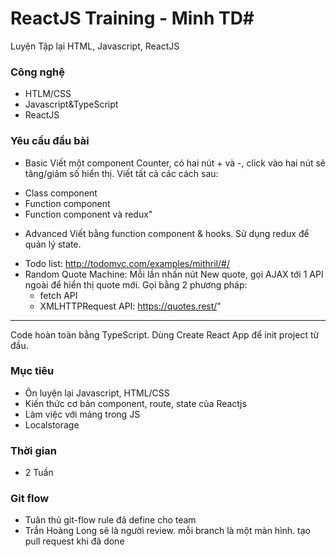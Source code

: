 # ReactJS Training - Minh TD#

Luyện Tập lại HTML, Javascript, ReactJS

### Công nghệ ###

* HTLM/CSS
* Javascript&TypeScript
* ReactJS

### Yêu cầu đầu bài ###

* Basic
Viết một component Counter, có hai nút + và -, click vào hai nút sẽ tăng/giảm số hiển thị.
Viết tất cả các cách sau:
- Class component
- Function component
- Function component và redux"
* Advanced
Viết bằng function component & hooks. Sử dụng redux để quản lý state.
- Todo list: http://todomvc.com/examples/mithril/#/
- Random Quote Machine: Mỗi lần nhấn nút New quote, gọi AJAX tới 1 API ngoài để hiển thị quote mới. Gọi bằng 2 phương pháp:
  + fetch API
  + XMLHTTPRequest
API: https://quotes.rest/"
--------
Code hoàn toàn bằng TypeScript. Dùng Create React App để init project từ đầu. 

### Mục tiêu ###

* Ôn luyện lại Javascript, HTML/CSS
* Kiến thức cơ bản component, route, state của Reactjs
* Làm việc với mảng trong JS
* Localstorage

### Thời gian ###

* 2 Tuần

### Git flow ###

* Tuân thủ git-flow rule đã define cho team
* Trần Hoàng Long sẽ là người review. mỗi branch là một màn hình. tạo pull request khi đã done
